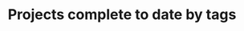 ---
layout: archive
permalink: /projects/
title: "Projects complete to date by tags"
author_profile: true
header:
  image: "/images/electrical.jpg"
---